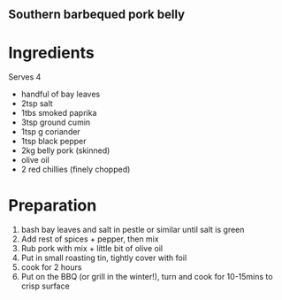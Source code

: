 Southern barbequed pork belly
-----------------------------

Ingredients
===========

Serves 4

* handful of bay leaves
* 2tsp salt
* 1tbs smoked paprika
* 3tsp ground cumin
* 1tsp g coriander
* 1tsp black pepper
* 2kg belly pork (skinned)
* olive oil
* 2 red chillies (finely chopped)

Preparation
===========

1. bash bay leaves and salt in pestle or similar until salt is green
2. Add rest of spices + pepper, then mix
3. Rub pork with mix + little bit of olive oil
4. Put in small roasting tin, tightly cover with foil
5. cook for 2 hours
6. Put on the BBQ (or grill in the winter!), turn and cook for 10-15mins to crisp surface
